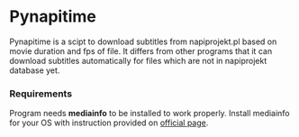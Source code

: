 # Pynapitime

Pynapitime is a scipt to download subtitles from napiprojekt.pl based on movie duration and fps of file. It differs from other programs that it can download subtitles automatically for files which are not in napiprojekt database yet.

### Requirements

Program needs **mediainfo** to be installed to work properly. Install mediainfo for your OS with instruction provided on [official page](https://mediaarea.net/en/MediaInfo/Download).
